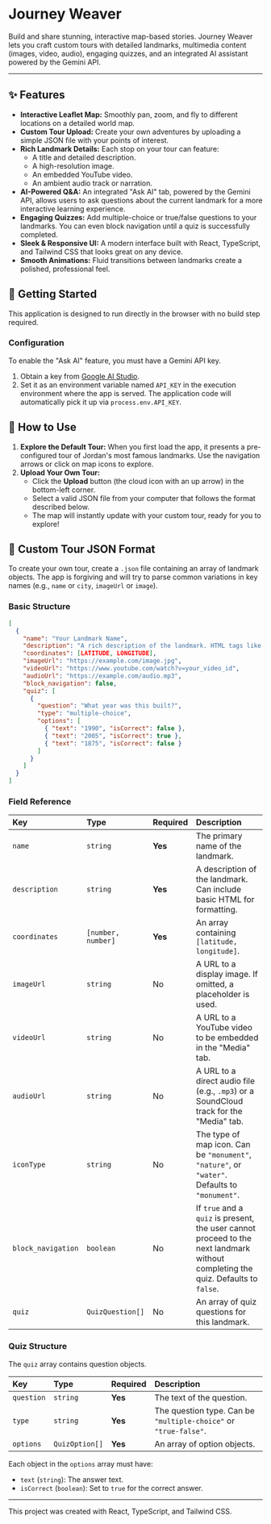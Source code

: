 # Journey Weaver

Build and share stunning, interactive map-based stories. Journey Weaver lets you craft custom tours with detailed landmarks, multimedia content (images, video, audio), engaging quizzes, and an integrated AI assistant powered by the Gemini API.

---

## ✨ Features

- **Interactive Leaflet Map:** Smoothly pan, zoom, and fly to different locations on a detailed world map.
- **Custom Tour Upload:** Create your own adventures by uploading a simple JSON file with your points of interest.
- **Rich Landmark Details:** Each stop on your tour can feature:
    - A title and detailed description.
    - A high-resolution image.
    - An embedded YouTube video.
    - An ambient audio track or narration.
- **AI-Powered Q&A:** An integrated "Ask AI" tab, powered by the Gemini API, allows users to ask questions about the current landmark for a more interactive learning experience.
- **Engaging Quizzes:** Add multiple-choice or true/false questions to your landmarks. You can even block navigation until a quiz is successfully completed.
- **Sleek & Responsive UI:** A modern interface built with React, TypeScript, and Tailwind CSS that looks great on any device.
- **Smooth Animations:** Fluid transitions between landmarks create a polished, professional feel.

## 🚀 Getting Started

This application is designed to run directly in the browser with no build step required.

### Configuration

To enable the "Ask AI" feature, you must have a Gemini API key.

1.  Obtain a key from [Google AI Studio](https://aistudio.google.com/app/apikey).
2.  Set it as an environment variable named `API_KEY` in the execution environment where the app is served. The application code will automatically pick it up via `process.env.API_KEY`.

## 🧭 How to Use

1.  **Explore the Default Tour:** When you first load the app, it presents a pre-configured tour of Jordan's most famous landmarks. Use the navigation arrows or click on map icons to explore.
2.  **Upload Your Own Tour:**
    - Click the **Upload** button (the cloud icon with an up arrow) in the bottom-left corner.
    - Select a valid JSON file from your computer that follows the format described below.
    - The map will instantly update with your custom tour, ready for you to explore!

## 📄 Custom Tour JSON Format

To create your own tour, create a `.json` file containing an array of landmark objects. The app is forgiving and will try to parse common variations in key names (e.g., `name` or `city`, `imageUrl` or `image`).

### Basic Structure

```json
[
  {
    "name": "Your Landmark Name",
    "description": "A rich description of the landmark. HTML tags like <p> and <b> are supported for formatting.",
    "coordinates": [LATITUDE, LONGITUDE],
    "imageUrl": "https://example.com/image.jpg",
    "videoUrl": "https://www.youtube.com/watch?v=your_video_id",
    "audioUrl": "https://example.com/audio.mp3",
    "block_navigation": false,
    "quiz": [
      {
        "question": "What year was this built?",
        "type": "multiple-choice",
        "options": [
          { "text": "1990", "isCorrect": false },
          { "text": "2005", "isCorrect": true },
          { "text": "1875", "isCorrect": false }
        ]
      }
    ]
  }
]
```

### Field Reference

| Key | Type | Required | Description |
| :--- | :--- | :--- | :--- |
| `name` | `string` | **Yes** | The primary name of the landmark. |
| `description` | `string` | **Yes** | A description of the landmark. Can include basic HTML for formatting. |
| `coordinates` | `[number, number]` | **Yes** | An array containing `[latitude, longitude]`. |
| `imageUrl` | `string` | No | A URL to a display image. If omitted, a placeholder is used. |
| `videoUrl` | `string` | No | A URL to a YouTube video to be embedded in the "Media" tab. |
| `audioUrl` | `string` | No | A URL to a direct audio file (e.g., `.mp3`) or a SoundCloud track for the "Media" tab. |
| `iconType` | `string` | No | The type of map icon. Can be `"monument"`, `"nature"`, or `"water"`. Defaults to `"monument"`. |
| `block_navigation`| `boolean`| No | If `true` and a `quiz` is present, the user cannot proceed to the next landmark without completing the quiz. Defaults to `false`. |
| `quiz` | `QuizQuestion[]`| No | An array of quiz questions for this landmark. |

### Quiz Structure

The `quiz` array contains question objects.

| Key | Type | Required | Description |
| :--- | :--- | :--- | :--- |
| `question` | `string` | **Yes** | The text of the question. |
| `type` | `string` | **Yes** | The question type. Can be `"multiple-choice"` or `"true-false"`. |
| `options` | `QuizOption[]` | **Yes** | An array of option objects. |

Each object in the `options` array must have:
- `text` (`string`): The answer text.
- `isCorrect` (`boolean`): Set to `true` for the correct answer.

---

This project was created with React, TypeScript, and Tailwind CSS.
